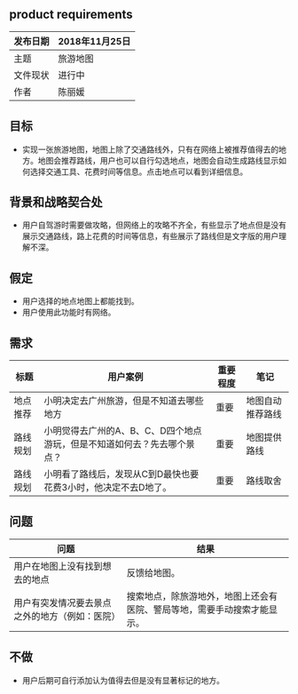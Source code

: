 ## product requirements
发布日期 | 2018年11月25日
---|---
主题 | 旅游地图
文件现状 | 进行中
作者 | 陈丽媛

## 目标
- 实现一张旅游地图，地图上除了交通路线外，只有在网络上被推荐值得去的地方。地图会推荐路线，用户也可以自行勾选地点，地图会自动生成路线显示如何选择交通工具、花费时间等信息。点击地点可以看到详细信息。

## 背景和战略契合处
- 用户自驾游时需要做攻略，但网络上的攻略不齐全，有些显示了地点但是没有展示交通路线，路上花费的时间等信息，有些展示了路线但是文字版的用户理解不深。

## 假定
- 用户选择的地点地图上都能找到。
- 用户使用此功能时有网络。

## 需求
标题 | 用户案例 | 重要程度 | 笔记
-----|----------|----------|-----
地点推荐 | 小明决定去广州旅游，但是不知道去哪些地方 | 重要 | 地图自动推荐路线
路线规划 | 小明觉得去广州的A、B、C、D四个地点游玩，但是不知道如何去？先去哪个景点？ | 重要 | 地图提供路线
路线规划 | 小明看了路线后，发现从C到D最快也要花费3小时，他决定不去D地了。 | 重要 | 路线取舍

## 问题
问题 | 结果
---|---
用户在地图上没有找到想去的地点 | 反馈给地图。
用户有突发情况要去景点之外的地方（例如：医院）| 搜索地点，除旅游地外，地图上还会有医院、警局等地，需要手动搜索才能显示。

## 不做
- 用户后期可自行添加认为值得去但是没有显著标记的地方。
